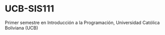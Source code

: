 # UCB-SIS111
Primer semestre en Introducción a la Programación, Universidad Católica Boliviana (UCB)
